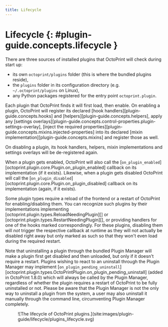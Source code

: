 ```yaml
---
title: Lifecycle
---
```


# Lifecycle {: #plugin-guide.concepts.lifecycle }

There are three sources of installed plugins that OctoPrint will check during start up:

- its own `octoprint/plugins` folder (this is where the bundled plugins reside),
- the `plugins` folder in its configuration directory (e.g. `~/.octoprint/plugins` on Linux),
- any Python packages registered for the entry point `octoprint.plugin`.

Each plugin that OctoPrint finds it will first load, then enable. On enabling a plugin, OctoPrint will
register its declared [hook handlers][plugin-guide.concepts.hooks] and [helpers][plugin-guide.concepts.helpers], apply
any [settings overlays][plugin-guide.concepts.control-properties.plugin-settings-overlay],
[inject the required properties][plugin-guide.concepts.mixins.injected-properties] into its declared
[mixin implementation][plugin-guide.concepts.mixins] and register those as well.

On disabling a plugin, its hook handlers, helpers, mixin implementations and settings 
overlays will be de-registered again.

When a plugin gets enabled, OctoPrint will also call the 
[`on_plugin_enabled`][octoprint.plugin.core.Plugin.on_plugin_enabled] callback on its 
implementation (if it exists). Likewise, when a plugin gets disabled OctoPrint will call 
the  [`on_plugin_disabled`][octoprint.plugin.core.Plugin.on_plugin_disabled] callback on
its implementation (again, if it exists).

Some plugin types require a reload of the frontend or a restart of OctoPrint for 
enabling/disabling them. You can recognize such plugins by their implementations 
implementing [octoprint.plugin.types.ReloadNeedingPlugin][] or
[octoprint.plugin.types.RestartNeedingPlugin][], or providing handlers for one of the 
hooks marked correspondingly. For these plugins, disabling them will *not* trigger the 
respective callback at runtime as they will not actually be disabled right away but only 
marked as such so that they won't even load during the required restart.

Note that uninstalling a plugin through the bundled Plugin Manager will make a plugin first get disabled and
then unloaded, but only if it doesn't require a restart. Plugins wishing to react to an uninstall through the
Plugin Manager may implement [`on_plugin_pending_uninstall`][octoprint.plugin.types.OctoPrintPlugin.on_plugin_pending_uninstall]
(added in OctoPrint 1.8.0) which will always be called by the Plugin Manager,
regardless of whether the plugin requires a restart of OctoPrint to be fully uninstalled or not. Please be aware
that the Plugin Manager is not the only way to uninstall a plugin from the system, a user may also uninstall it
manually through the command line, circumventing Plugin Manager completely.

<figure markdown>
  ![The lifecycle of OctoPrint plugins.](site:images/plugin-guide/lifecycle/plugins_lifecycle.svg)
</figure>
